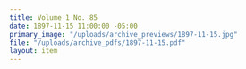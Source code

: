 ```yaml
---
title: Volume 1 No. 85
date: 1897-11-15 11:00:00 -05:00
primary_image: "/uploads/archive_previews/1897-11-15.jpg"
file: "/uploads/archive_pdfs/1897-11-15.pdf"
layout: item
---
```


